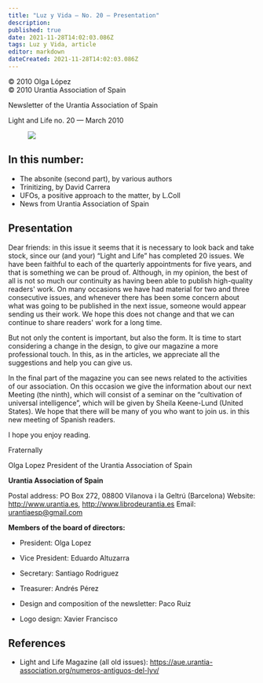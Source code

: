 ```yaml
---
title: "Luz y Vida — No. 20 — Presentation"
description: 
published: true
date: 2021-11-28T14:02:03.086Z
tags: Luz y Vida, article
editor: markdown
dateCreated: 2021-11-28T14:02:03.086Z
---
```


<p class="v-card v-sheet theme--light gray lighten-3 px-2">© 2010 Olga López<br>© 2010 Urantia Association of Spain</p>


Newsletter of the Urantia Association of Spain

Light and Life no. 20 — March 2010

<figure id="Figure_1" class="image urantiapedia">
<img src="/image/article/Luz_y_Vida/LyV1/01.jpg">
</figure>

## In this number:

- The absonite (second part), by various authors
- Trinitizing, by David Carrera
- UFOs, a positive approach to the matter, by L.Coll
- News from Urantia Association of Spain

## Presentation

Dear friends: in this issue it seems that it is necessary to look back and take stock, since our (and your) “Light and Life” has completed 20 issues. We have been faithful to each of the quarterly appointments for five years, and that is something we can be proud of. Although, in my opinion, the best of all is not so much our continuity as having been able to publish high-quality readers' work. On many occasions we have had material for two and three consecutive issues, and whenever there has been some concern about what was going to be published in the next issue, someone would appear sending us their work. We hope this does not change and that we can continue to share readers' work for a long time.

But not only the content is important, but also the form. It is time to start considering a change in the design, to give our magazine a more professional touch. In this, as in the articles, we appreciate all the suggestions and help you can give us.

In the final part of the magazine you can see news related to the activities of our association. On this occasion we give the information about our next Meeting (the ninth), which will consist of a seminar on the “cultivation of universal intelligence”, which will be given by Sheila Keene-Lund (United States). We hope that there will be many of you who want to join us. in this new meeting of Spanish readers.

I hope you enjoy reading.

Fraternally

Olga Lopez
President of the Urantia Association of Spain

**Urantia Association of Spain**

Postal address: PO Box 272, 08800 Vilanova i la Geltrú (Barcelona)
Website: http://www.urantia.es, http://www.librodeurantia.es
Email: urantiaesp@gmail.com

**Members of the board of directors:**

- President: Olga Lopez
- Vice President: Eduardo Altuzarra
- Secretary: Santiago Rodriguez
- Treasurer: Andrés Pérez

- Design and composition of the newsletter: Paco Ruiz
- Logo design: Xavier Francisco

## References

- Light and Life Magazine (all old issues): https://aue.urantia-association.org/numeros-antiguos-del-lyv/

